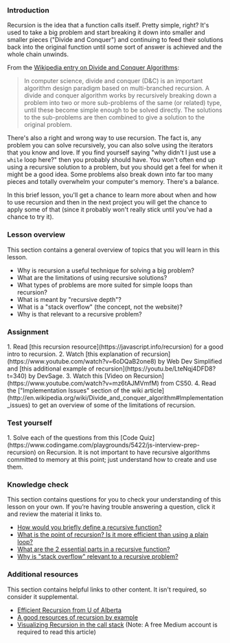 ### Introduction

Recursion is the idea that a function calls itself.  Pretty simple, right?  It's used to take a big problem and start breaking it down into smaller and smaller pieces ("Divide and Conquer") and continuing to feed their solutions back into the original function until some sort of answer is achieved and the whole chain unwinds.  

From the [Wikipedia entry on Divide and Conquer Algorithms](http://en.wikipedia.org/wiki/Divide_and_conquer_algorithm):

> In computer science, divide and conquer (D&C) is an important algorithm design paradigm based on multi-branched recursion. A divide and conquer algorithm works by recursively breaking down a problem into two or more sub-problems of the same (or related) type, until these become simple enough to be solved directly. The solutions to the sub-problems are then combined to give a solution to the original problem.

There's also a right and wrong way to use recursion.  The fact is, any problem you can solve recursively, you can also solve using the iterators that you know and love.  If you find yourself saying "why didn't I just use a `while` loop here?" then you probably should have.  You won't often end up using a recursive solution to a problem, but you should get a feel for when it might be a good idea.  Some problems also break down into far too many pieces and totally overwhelm your computer's memory.  There's a balance.

In this brief lesson, you'll get a chance to learn more about when and how to use recursion and then in the next project you will get the chance to apply some of that (since it probably won't really stick until you've had a chance to try it).

### Lesson overview

This section contains a general overview of topics that you will learn in this lesson.

-  Why is recursion a useful technique for solving a big problem?
-  What are the limitations of using recursive solutions?
-  What types of problems are more suited for simple loops than recursion?
-  What is meant by "recursive depth"?
-  What is a "stack overflow" (the concept, not the website)?
-  Why is that relevant to a recursive problem?

### Assignment

<div class="lesson-content__panel" markdown="1">
  1. Read [this recursion resource](https://javascript.info/recursion) for a good intro to recursion.
  2. Watch [this explanation of recursion](https://www.youtube.com/watch?v=6oDQaB2one8) by Web Dev Simplified and [this additional example of recursion](https://youtu.be/LteNqj4DFD8?t=340) by DevSage.
  3. Watch this [Video on Recursion](https://www.youtube.com/watch?v=mz6tAJMVmfM) from CS50.
  4. Read the ["Implementation Issues" section of the wiki article](http://en.wikipedia.org/wiki/Divide_and_conquer_algorithm#Implementation_issues) to get an overview of some of the limitations of recursion.
</div>

### Test yourself

<div class="lesson-content__panel" markdown="1">
  1. Solve each of the questions from this [Code Quiz](https://www.codingame.com/playgrounds/5422/js-interview-prep-recursion) on Recursion. It is not important to have recursive algorithms committed to memory at this point; just understand how to create and use them.
</div>

### Knowledge check

This section contains questions for you to check your understanding of this lesson on your own. If you’re having trouble answering a question, click it and review the material it links to.

-  [How would you briefly define a recursive function?](#introduction)
-  [What is the point of recursion? Is it more efficient than using a plain loop?](http://ruby.bastardsbook.com/chapters/recursion/)
-  [What are the 2 essential parts in a recursive function?](https://youtu.be/mz6tAJMVmfM?t=193)
-  [Why is "stack overflow" relevant to a recursive problem?](https://en.wikipedia.org/wiki/Divide-and-conquer_algorithm#Stack_size)

### Additional resources

This section contains helpful links to other content. It isn't required, so consider it supplemental.

-  [Efficient Recursion from U of Alberta](http://webdocs.cs.ualberta.ca/~holte/T26/efficient-rec.html)
-  [A good resources of recursion by example](https://www.javascripttutorial.net/javascript-recursive-function/)
- [Visualizing Recursion in the call stack](https://medium.com/swlh/visualizing-recursion-6a81d50d6c41) (Note: A free Medium account is required to read this article)
